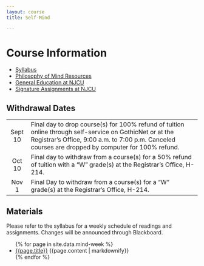 ```yaml
---
layout: course
title: Self-Mind

---
```


# Course Information


+ [Syllabus](Syllabus.pdf)
+ [Philosophy of Mind Resources](/self/resources)
+ [General Education at NJCU](http://www.njcu.edu/department/general-education)
+ [Signature Assignments at NJCU](http://www.njcu.edu/academics/general-education/signature-assignment-information-students)

## Withdrawal Dates

|         	 |     | 
| :-------------: | ------------- | 
| Sept 10 | Final day to drop course(s) for 100% refund of tuition online through self-service on GothicNet or at the Registrar’s Office, 9:00 a.m. to 7:00 p.m. Canceled courses are dropped by computer for 100% refund. |
| Oct 10 | Final day to withdraw from a course(s) for a 50% refund of tuition with a “W” grade(s) at the Registrar’s Office, H-214. |
| Nov 1  | Final Day to withdraw from a course(s) for a “W” grade(s) at the Registrar’s Office, H-214.|

## Materials

Please refer to the syllabus for a weekly schedule of readings and assignments. Changes will be announced through Blackboard. 

<ul>
  {% for page in site.data.mind-week %}
    <li>
     <a href="{{site.baseurl}}/self/{{page.folder}}/">{{page.title}}</a>
      {{page.content | markdownify}}
    </li>
  {% endfor %}
</ul>
